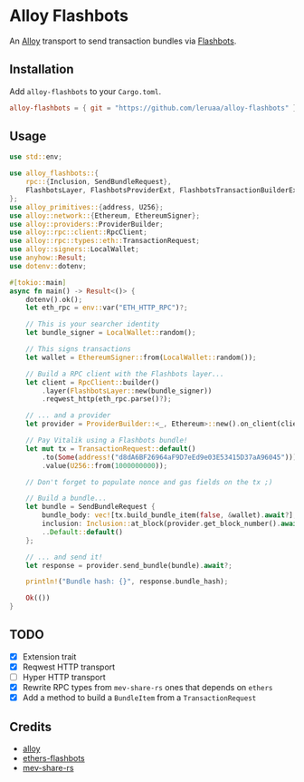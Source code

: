 # Alloy Flashbots

An [Alloy] transport to send transaction bundles via [Flashbots].

[Alloy]: https://github.com/alloy-rs/alloy
[Flashbots]: https://docs.flashbots.net/

## Installation

Add `alloy-flashbots` to your `Cargo.toml`.

```toml
alloy-flashbots = { git = "https://github.com/leruaa/alloy-flashbots" }
```

## Usage

```rust
use std::env;

use alloy_flashbots::{
    rpc::{Inclusion, SendBundleRequest},
    FlashbotsLayer, FlashbotsProviderExt, FlashbotsTransactionBuilderExt,
};
use alloy_primitives::{address, U256};
use alloy::network::{Ethereum, EthereumSigner};
use alloy::providers::ProviderBuilder;
use alloy::rpc::client::RpcClient;
use alloy::rpc::types::eth::TransactionRequest;
use alloy::signers::LocalWallet;
use anyhow::Result;
use dotenv::dotenv;

#[tokio::main]
async fn main() -> Result<()> {
    dotenv().ok();
    let eth_rpc = env::var("ETH_HTTP_RPC")?;

    // This is your searcher identity
    let bundle_signer = LocalWallet::random();

    // This signs transactions
    let wallet = EthereumSigner::from(LocalWallet::random());

    // Build a RPC client with the Flashbots layer...
    let client = RpcClient::builder()
        .layer(FlashbotsLayer::new(bundle_signer))
        .reqwest_http(eth_rpc.parse()?);

    // ... and a provider
    let provider = ProviderBuilder::<_, Ethereum>::new().on_client(client);

    // Pay Vitalik using a Flashbots bundle!
    let mut tx = TransactionRequest::default()
        .to(Some(address!("d8dA6BF26964aF9D7eEd9e03E53415D37aA96045"))) // vitalik.eth
        .value(U256::from(1000000000));

    // Don't forget to populate nonce and gas fields on the tx ;)

    // Build a bundle...
    let bundle = SendBundleRequest {
        bundle_body: vec![tx.build_bundle_item(false, &wallet).await?],
        inclusion: Inclusion::at_block(provider.get_block_number().await? + 1),
        ..Default::default()
    };

    // ... and send it!
    let response = provider.send_bundle(bundle).await?;

    println!("Bundle hash: {}", response.bundle_hash);

    Ok(())
}
```

## TODO

- [x] Extension trait
- [x] Reqwest HTTP transport
- [ ] Hyper HTTP transport
- [x] Rewrite RPC types from `mev-share-rs` ones that depends on `ethers`
- [x] Add a method to build a `BundleItem` from a `TransactionRequest`

## Credits

- [alloy]
- [ethers-flashbots]
- [mev-share-rs]

[alloy]: https://github.com/alloy-rs
[ethers-flashbots]: https://github.com/onbjerg/ethers-flashbots
[mev-share-rs]: https://github.com/paradigmxyz/mev-share-rs